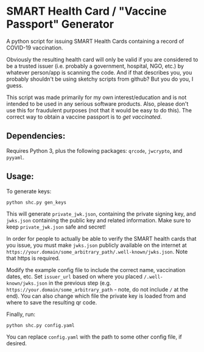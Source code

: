 # SMART Health Card / "Vaccine Passport" Generator


A python script for issuing SMART Health Cards containing a record of
COVID-19 vaccination.

Obviously the resulting health card will only be valid if you are considered
to be a trusted issuer (i.e. probably a government, hospital, NGO, etc.) by
whatever person/app is scanning the code. And if that describes you, you
probably shouldn't be using sketchy scripts from github?  But you do you, I
guess.

This script was made primarily for my own interest/education and is not
intended to be used in any serious software products.  Also, please don't use
this for fraudulent purposes (not that it would be easy to do this).  The
correct way to obtain a vaccine passport is to *get vaccinated*.

## Dependencies:

Requires Python 3, plus the following packages: `qrcode`, `jwcrypto`,
and `pyyaml`.

## Usage:

To generate keys:

`python shc.py gen_keys`

This will generate `private_jwk.json`, containing the private signing key, and
`jwks.json` containing the public key and related information.  Make sure to
keep `private_jwk.json` safe and secret!

In order for people to actually be able to verify the SMART health cards that
you issue, you must make `jwks.json` publicly available on the internet at
`https://your.domain/some_arbitrary_path/.well-known/jwks.json`.  Note that
https is required.

Modify the example config file to include the correct name, vaccination dates, etc.  Set `issuer_url` based on where you placed `/.well-known/jwks.json` in
the previous step (e.g. `https://your.domain/some_arbitrary_path` - note, do
not include `/` at the end).  You can also change which file the private key
is loaded from and where to save the resulting qr code.

Finally, run:

`python shc.py config.yaml`

You can replace `config.yaml` with the path to some other config file, if desired.
